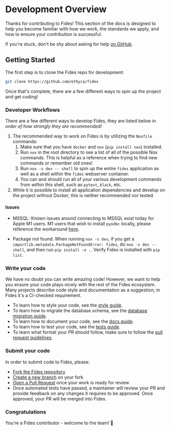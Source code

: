 # Development Overview

Thanks for contributing to Fides! This section of the docs is designed to help you become familiar with how we work, the standards we apply, and how to ensure your contribution is successful.

If you're stuck, don't be shy about asking for help [on GitHub](https://github.com/ethyca/fides/issues).

## Getting Started

The first step is to clone the Fides repo for development:

```bash
git clone https://github.com/ethyca/fides
```

Once that's complete, there are a few different ways to spin up the project and get coding!

### Developer Workflows

There are a few different ways to develop Fides, they are listed below _in order of how strongly they are recommended!_

1. The recommended way to work on Fides is by utilizing the `Noxfile` commands:
    1. Make sure that you have `docker` and `nox` (`pip install nox`) installed.
    1. Run `nox` in the root directory to see a list of all of the possible Nox commands. This is helpful as a reference when trying to find new commands or remember old ones!
    1. Run `nox -s dev -- shell` to spin up the entire `fides` application as well as a shell within the `fides` webserver container.
    1. You can and should run all of your various development commands from within this shell, such as `pytest`, `black`, etc.
1. While it is possible to install all application dependencies and develop on the project without Docker, this is neither recommended nor tested.

#### Issues

- MSSQL: Known issues around connecting to MSSQL exist today for Apple M1 users. M1 users that wish to install `pyodbc` locally, please reference the workaround [here](https://github.com/mkleehammer/pyodbc/issues/846).

- Package not found: When running `nox -s dev`, if you get a `importlib.metadata.PackageNotFoundError: fides`, do `nox -s dev -- shell`, and then run `pip install -e .`. Verify Fides is installed with `pip list`.

### Write your code

We have no doubt you can write amazing code! However, we want to help you ensure your code plays nicely with the rest of the Fides ecosystem. Many projects describe code style and documentation as a suggestion; in Fides it's a CI-checked requirement.

- To learn how to style your code, see the [style guide](code_style.md).
- To learn how to migrate the database schema, see the [database migration guide](database_migration.md).
- To learn how to document your code, see the [docs guide](documentation.md).
- To learn how to test your code, see the [tests guide](testing.md).
- To learn what format your PR should follow, make sure to follow the [pull request guidelines](pull_requests.md).

### Submit your code

In order to submit code to Fides, please:

- [Fork the Fides repository](https://help.github.com/en/articles/fork-a-repo)
- [Create a new branch](https://help.github.com/en/desktop/contributing-to-projects/creating-a-branch-for-your-work) on your fork
- [Open a Pull Request](https://help.github.com/en/articles/creating-a-pull-request-from-a-fork) once your work is ready for review
- Once automated tests have passed, a maintainer will review your PR and provide feedback on any changes it requires to be approved. Once approved, your PR will be merged into Fides.

### Congratulations

You're a Fides contributor - welcome to the team! 🎉
